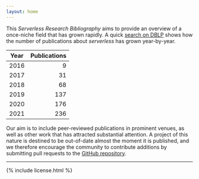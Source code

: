 ```yaml
---
layout: home
---
```


This *Serverless Research Bibliography* aims to provide an overview of a once-niche field that has grown rapidly.
A quick [search on DBLP](https://dblp.org/search?q=serverless) shows how the number of publications about *serverless* has grown year-by-year.

| Year | Publications |
|------|-------------:|
| 2016 |            9 |
| 2017 |           31 |
| 2018 |           68 |
| 2019 |          137 |
| 2020 |          176 |
| 2021 |          236 |

Our aim is to include peer-reviewed publications in prominent venues, as well as other work that has attracted substantial attention.
A project of this nature is destined to be out-of-date almost the moment it is published, and we therefore encourage the community to contribute additions by submitting pull requests to the [GitHub repository](https://github.com/serverlessresearch/serverlessbibliography).

<hr/>

{% include license.html %}